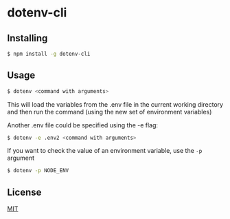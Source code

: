 # dotenv-cli

## Installing

```bash
$ npm install -g dotenv-cli
```

## Usage

```bash
$ dotenv <command with arguments>
```

This will load the variables from the .env file in the current working directory and then run the command (using the new set of environment variables)

Another .env file could be specified using the -e flag:
```bash
$ dotenv -e .env2 <command with arguments>
```

If you want to check the value of an environment variable, use the `-p` argument
```bash
$ dotenv -p NODE_ENV
```

## License

[MIT](https://en.wikipedia.org/wiki/MIT_License)

